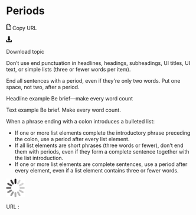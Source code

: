 ﻿# Periods

![Copy URL](media/periods/Copy.png)
Copy URL

![Download](media/periods/Download.png)

Download topic

Don’t
use end punctuation in headlines, headings, subheadings, UI
titles, UI text, or simple lists (three or fewer words per item).

End all sentences with a period, even if they're only two words. Put one space, not two, after a period. 

Headline example Be brief—make every word count

Text example Be brief. Make every word count.

When a phrase ending with a colon introduces a bulleted list:

  - If one or more list elements complete the introductory phrase preceding the colon, use a period after every list element.
  - If
    all list elements are short phrases (three words or fewer), don’t
    end them with periods, even if they form a complete sentence
    together with the list introduction.
  - If
    one or more list elements are complete sentences, use a period
    after every element, even if a list element contains three or fewer
    words.

![In progress](media/periods/activity-large.gif)

URL :
